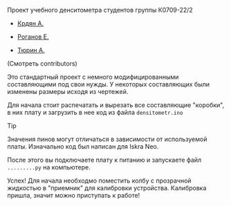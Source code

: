 Проект учебного денситометра студентов группы К0709-22/2

* [Крдян А.](https://github.com/MomusWinner)

* [Роганов Е.](https://github.com/roganofff)

* [Тюрин А.](https://github.com/rTiRe)

(Смотреть contributors)

Это стандартный проект с немного модифицированными составляющими под свои нужды.
У некоторых составляющих были изменены размеры исходя из чертежей.

Для начала стоит распечатать и вырезать все составляющие "коробки", в них плату и загрузить в нее код из файла `densitometr.ino`

> [!TIP]
> Значения пинов могут отличаться в зависимости от используемой платы.
> Изначально код был написан для Iskra Neo.

После этого вы подключаете плату к питанию и запускаете файл `.........py` на компьютере.

Успех! Для начала необходмо поместить колбу с прозрачной жидкостью в "приемник" для калибровки устройства.
Калибровка пришла, значит можно приступать к работе!

